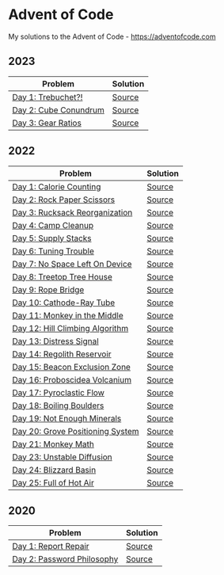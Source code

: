 # Advent of Code
My solutions to the Advent of Code - https://adventofcode.com

## 2023

| Problem | Solution |
| --- | --- |
| [Day 1: Trebuchet?!](https://adventofcode.com/2023/day/1) | [Source](2023/Day1/Program.cs) |
| [Day 2: Cube Conundrum](https://adventofcode.com/2023/day/2) | [Source](2023/Day2/Program.cs) |
| [Day 3: Gear Ratios](https://adventofcode.com/2023/day/3) | [Source](2023/Day3/Program.cs) |

## 2022

| Problem | Solution |
| --- | --- |
| [Day 1: Calorie Counting](https://adventofcode.com/2022/day/1) | [Source](2022/Day1/Program.cs) |
| [Day 2: Rock Paper Scissors](https://adventofcode.com/2022/day/2) | [Source](2022/Day2/Program.cs) |
| [Day 3: Rucksack Reorganization](https://adventofcode.com/2022/day/3) | [Source](2022/Day3/Program.cs) |
| [Day 4: Camp Cleanup](https://adventofcode.com/2022/day/4) | [Source](2022/Day4/Program.cs) |
| [Day 5: Supply Stacks](https://adventofcode.com/2022/day/5) | [Source](2022/Day5/Program.cs) |
| [Day 6: Tuning Trouble](https://adventofcode.com/2022/day/6) | [Source](2022/Day6/Program.cs) |
| [Day 7: No Space Left On Device](https://adventofcode.com/2022/day/7) | [Source](2022/Day7/Program.cs) |
| [Day 8: Treetop Tree House](https://adventofcode.com/2022/day/8) | [Source](2022/Day8/Program.cs) |
| [Day 9: Rope Bridge](https://adventofcode.com/2022/day/9) | [Source](2022/Day9/Program.cs) |
| [Day 10: Cathode-Ray Tube](https://adventofcode.com/2022/day/10) | [Source](2022/Day10/Program.cs) |
| [Day 11: Monkey in the Middle](https://adventofcode.com/2022/day/11) | [Source](2022/Day11/Program.cs) |
| [Day 12: Hill Climbing Algorithm](https://adventofcode.com/2022/day/12) | [Source](2022/Day12/Program.cs) |
| [Day 13: Distress Signal](https://adventofcode.com/2022/day/13) | [Source](2022/Day13/Program.cs) |
| [Day 14: Regolith Reservoir](https://adventofcode.com/2022/day/14) | [Source](2022/Day14/Program.cs) |
| [Day 15: Beacon Exclusion Zone](https://adventofcode.com/2022/day/15) | [Source](2022/Day15/Program.cs) |
| [Day 16: Proboscidea Volcanium](https://adventofcode.com/2022/day/16) | [Source](2022/Day16/Program.cs) |
| [Day 17: Pyroclastic Flow](https://adventofcode.com/2022/day/17) | [Source](2022/Day17/Program.cs) |
| [Day 18: Boiling Boulders](https://adventofcode.com/2022/day/18) | [Source](2022/Day18/Program.cs) |
| [Day 19: Not Enough Minerals](https://adventofcode.com/2022/day/19) | [Source](2022/Day19/Program.cs) |
| [Day 20: Grove Positioning System](https://adventofcode.com/2022/day/20) | [Source](2022/Day20/Program.cs) |
| [Day 21: Monkey Math](https://adventofcode.com/2022/day/21) | [Source](2022/Day21/Program.cs) |
| [Day 23: Unstable Diffusion](https://adventofcode.com/2022/day/23) | [Source](2022/Day23/Program.cs) |
| [Day 24: Blizzard Basin](https://adventofcode.com/2022/day/24) | [Source](2022/Day24/Program.cs) |
| [Day 25: Full of Hot Air](https://adventofcode.com/2022/day/25) | [Source](2022/Day25/Program.cs) |

## 2020

| Problem | Solution |
| --- | --- |
| [Day 1: Report Repair](https://adventofcode.com/2020/day/1) | [Source](2020/Day1/Program.cs) |
| [Day 2: Password Philosophy](https://adventofcode.com/2020/day/2) | [Source](2020/Day2/Program.cs) |
